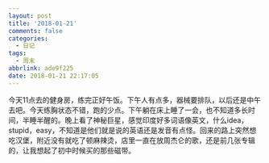 ```yaml
---
layout: post
title: '2018-01-21'
comments: false
categories:
  - 日记
tags:
  - 周末
abbrlink: ade9f225
date: 2018-01-21 22:17:05
---
```

今天11点去的健身房，练完正好午饭。下午人有点多，器械要排队，以后还是中午去吧。今天练胸状态不错，跑的少点。下午躺在床上睡了一会，也不知道多长时间，半睡半醒的。晚上看了神秘巨星，感觉印度好多词语像英文，什么idea，stupid，easy，不知道是他们就是说的英语还是发音有点怪。回来的路上突然想吃汉堡，附近没有就吃了顿麻辣烫，店里一直在放周杰仑的歌，还是前几张专辑的，让我想起了初中时候买的那些磁带。
